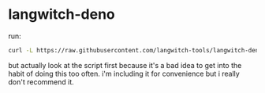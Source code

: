 # langwitch-deno

run:

```sh
curl -L https://raw.githubusercontent.com/langwitch-tools/langwitch-deno/main/run.sh | bash
```

but actually look at the script first because it's a bad idea to get into the habit of doing this too often. i'm including it for convenience but i really don't recommend it.
